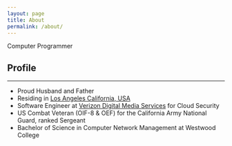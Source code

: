 ```yaml
---
layout: page
title: About
permalink: /about/
---
```


Computer Programmer

## Profile
---
- Proud Husband and Father
- Residing in [Los Angeles California, USA](https://www.google.com/maps/d/u/0/viewer?msa=0&ll=33.977157000000005%2C-118.44570599999997&spn=0.781734%2C1.304626&mid=19RyxOhbvnf8OQZyUVujZDJEwbJE&z=10)
- Software Engineer at [Verizon Digital Media Services](https://www.verizondigitalmedia.com/) for Cloud Security
- US Combat Veteran (OIF-8 & OEF) for the California Army National Guard, ranked Sergeant
- Bachelor of Science in Computer Network Management at Westwood College
